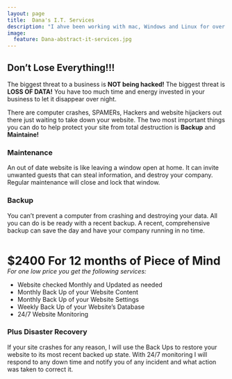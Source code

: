 ```yaml
---
layout: page
title:  Dana's I.T. Services
description: "I ahve been working with mac, Windows and Linux for over a decade and I have all the skills."
image:
  feature: Dana-abstract-it-services.jpg
---
```


<h2>Don’t Lose Everything!!!</h2>
<p>The biggest threat to a business is <strong>NOT being hacked!</strong> The biggest threat is <strong>LOSS OF DATA!</strong> You have too much time and energy invested in your business to let it disappear over night.</p>

<p>There are computer crashes, SPAMERs, Hackers and website hijackers out there just waiting to take down your website. The two most important things you can do to help protect your site from total destruction is <strong>Backup</strong> and <strong>Maintaine!</strong></p>

<h3>Maintenance</h3>
<p>An out of date website is like leaving a window open at home. It can invite unwanted guests that can steal information, and destroy your company. Regular maintenance will close and lock that window.</p>

<h3>Backup</h3>
<p>You can’t prevent a computer from crashing and destroying your data. All you can do is be ready with a recent backup. A recent, comprehensive backup can save the day and have your company running in no time.</p><br />

<strong style="font-size: 1.9em">$2400 For 12 months of Piece of Mind</strong><br />
<em>For one low price you get the following services:</em>

<ul>
	<li>Website checked Monthly and Updated as needed</li>
	<li>Monthly Back Up of your Website Content</li>
	<li>Monthly Back Up of your Website Settings</li>
	<li>Weekly Back Up of your Website’s Database</li>
	<li>24/7 Website Monitoring</li>
</ul>

<h3>Plus Disaster Recovery</h3>
<p>If your site crashes for any reason, I will use the Back Ups to restore your website to its most recent backed up state. With 24/7 monitoring I will respond to any down time and notify you of any incident and what action was taken to correct it.</p>

